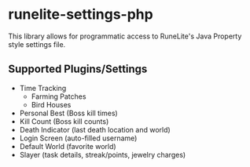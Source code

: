# runelite-settings-php

This library allows for programmatic access to RuneLite's Java Property style settings file.

## Supported Plugins/Settings

* Time Tracking
  * Farming Patches
  * Bird Houses
* Personal Best (Boss kill times)
* Kill Count (Boss kill counts)
* Death Indicator (last death location and world)
* Login Screen (auto-filled username)
* Default World (favorite world)
* Slayer (task details, streak/points, jewelry charges)
